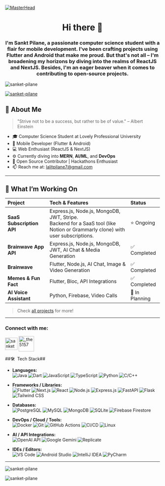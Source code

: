 [![MasterHead](https://firebasestorage.googleapis.com/v0/b/flexi-coding.appspot.com/o/dempgi7-520f8d5f-63d4-4453-8822-dbc149ae27f8.gif?alt=media&token=91c0c7b2-93c3-4029-b011-1a8703c5730d)](https://rishavchanda.io)
## <h1 align="center"> Hi there 👋</h1>
<h3 align="center">I'm Sankt Pilane, a passionate computer science student with a flair for mobile development. I've been crafting projects using Flutter and Android that make me proud. But that's not all – I'm broadening my horizons by diving into the realms of ReactJS and NextJS. Besides, I'm an eager beaver when it comes to contributing to open-source projects.</h3>

<p align="left"> <img src="https://komarev.com/ghpvc/?username=sanket-pilane&label=Profile%20views&color=0e75b6&style=flat" alt="sanket-pilane" /> </p>

<p align="left"> <a href="https://github.com/ryo-ma/github-profile-trophy"><img src="https://github-profile-trophy.vercel.app/?username=sanket-pilane" alt="sanket-pilane" /></a> </p>

## 🌟 About Me
> "Strive not to be a success, but rather to be of value." – Albert Einstein

- 🎓 Computer Science Student at Lovely Professional University
- 📱 Mobile Developer (Flutter & Android)
- 💻 Web Enthusiast (ReactJS & NextJS)  
- ⚙️ Currently diving into **MERN**, **AI/ML**, and **DevOps**
- 🤝 Open Source Contributor | Hackathons Enthusiast
- 📫 Reach me at: [lalitpilane7@gmail.com](mailto:lalitpilane7@gmail.com)


---

## 🔭 What I’m Working On

| Project               | Tech & Features                             | Status       |
| :-------------------- | :------------------------------------------ | :----------- |
| **SaaS Subscription API**         | Express.js, Node.js, MongoDB, JWT, Stripe.<br> Backend for a SaaS tool (like Notion or Grammarly clone) with user subscriptions.    | ⭐ Ongoing    |
| **Brainwave App API**         | Express.js, Node.js, MongoDB, JWT,   AI Chat & Media Generation | ✅ Completed     |
| **Brainwave**         | Flutter, Node.js, AI Chat, Image & Video Generation | ✅ Completed    |
| **Memes & Fun Fact**  | Flutter, Bloc, API Integrations             | ✅ Completed |
| **AI Voice Assistant** | Python, Firebase, Video Calls           | 🚧 In Planning |

> Check [all projects](https://github.com/sanket-pilane?tab=repositories) for more!

---
<h3 align="left">Connect with me:</h3>
<p align="left">
<a href="https://www.linkedin.com/in/sanket-pilane-5756402b5/" target="blank"><img align="center" src="https://cdn-icons-png.flaticon.com/256/174/174857.png" alt="sanket pilane" height="40" width="40" /></a>
<a href="https://instagram.com/_the5157" target="blank"><img align="center" src="https://img.freepik.com/free-vector/instagram-icon_1057-2227.jpg?w=360" alt="_the5157" height="50" width="50" /></a>
</p>
##🛠 &nbsp;Tech Stack##

- **Languages:** &nbsp;  
  ![Java](https://img.shields.io/badge/-Java-333333?style=flat&logo=openjdk&logoColor=white)
  ![Dart](https://img.shields.io/badge/-Dart-333333?style=flat&logo=Dart&logoColor=0175C2)
  ![JavaScript](https://img.shields.io/badge/-JavaScript-333333?style=flat&logo=javascript)
  ![TypeScript](https://img.shields.io/badge/-TypeScript-333333?style=flat&logo=typescript)
  ![Python](https://img.shields.io/badge/-Python-333333?style=flat&logo=python)
  ![C/C++](https://img.shields.io/badge/-C/C++-333333?style=flat&logo=cplusplus)

- **Frameworks / Libraries:** &nbsp;  
  ![Flutter](https://img.shields.io/badge/-Flutter-333333?style=flat&logo=flutter)
  ![Next.js](https://img.shields.io/badge/-Next.js-333333?style=flat&logo=next.js)
  ![React](https://img.shields.io/badge/-React-333333?style=flat&logo=react)
  ![Node.js](https://img.shields.io/badge/-Node.js-333333?style=flat&logo=node.js)
  ![Express.js](https://img.shields.io/badge/-Express.js-333333?style=flat&logo=express)
  ![FastAPI](https://img.shields.io/badge/-FastAPI-333333?style=flat&logo=fastapi)
  ![Flask](https://img.shields.io/badge/-Flask-333333?style=flat&logo=flask)
  ![Tailwind CSS](https://img.shields.io/badge/-Tailwind%20CSS-333333?style=flat&logo=tailwind-css)

- **Databases:** &nbsp;  
  ![PostgreSQL](https://img.shields.io/badge/-PostgreSQL-333333?style=flat&logo=postgresql)
  ![MySQL](https://img.shields.io/badge/-MySQL-333333?style=flat&logo=mysql)
  ![MongoDB](https://img.shields.io/badge/-MongoDB-333333?style=flat&logo=mongodb)
  ![SQLite](https://img.shields.io/badge/-SQLite-333333?style=flat&logo=sqlite)
  ![Firebase Firestore](https://img.shields.io/badge/-Firebase%20Firestore-333333?style=flat&logo=firebase)

- **DevOps / Cloud / Tools:** &nbsp;  
  ![Docker](https://img.shields.io/badge/-Docker-333333?style=flat&logo=docker)
  ![Git](https://img.shields.io/badge/-Git-333333?style=flat&logo=git)
  ![GitHub Actions](https://img.shields.io/badge/-GitHub%20Actions-333333?style=flat&logo=github-actions)
  ![CI/CD](https://img.shields.io/badge/-CI/CD-333333?style=flat&logo=github)
  ![Linux](https://img.shields.io/badge/-Linux-333333?style=flat&logo=linux)

- **AI / API Integrations:** &nbsp;  
  ![OpenAI API](https://img.shields.io/badge/-OpenAI%20API-333333?style=flat&logo=openai)
  ![Google Gemini](https://img.shields.io/badge/-Gemini%20API-333333?style=flat&logo=google)
  ![Replicate](https://img.shields.io/badge/-Replicate%20API-333333?style=flat&logo=cloudflare)

- **IDEs / Editors:** &nbsp;  
  ![VS Code](https://img.shields.io/badge/-VS%20Code-333333?style=flat&logo=visual-studio-code)
  ![Android Studio](https://img.shields.io/badge/-Android%20Studio-333333?style=flat&logo=android-studio)
  ![IntelliJ IDEA](https://img.shields.io/badge/-IntelliJ%20IDEA-333333?style=flat&logo=intellij-idea)
  ![PyCharm](https://img.shields.io/badge/-PyCharm-333333?style=flat&logo=pycharm)

***

<p><img align="center" src="https://github-readme-stats.vercel.app/api/top-langs?username=sanket-pilane&show_icons=true&locale=en&layout=compact" alt="sanket-pilane" /></p>

<p><img align="center" src="https://github-readme-streak-stats.herokuapp.com/?user=sanket-pilane&" alt="sanket-pilane" /></p>
